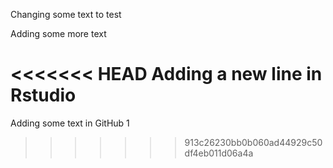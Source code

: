 Changing some text to test

Adding some more text

<<<<<<< HEAD
Adding a new line in Rstudio
=======
Adding some text in GitHub 1
>>>>>>> 913c26230bb0b060ad44929c50df4eb011d06a4a
